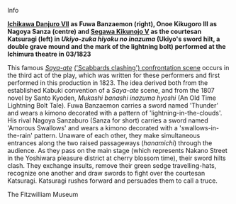 Info

**[Ichikawa Danjuro VII](/themes/textE) as Fuwa Banzaemon (right), Onoe Kikugoro III as Nagoya Sanza (centre) and [Segawa Kikunojo V](/exhibition/group-7) as the courtesan Katsuragi (left) in _Ukiyo-zuka hiyoku no inazuma_ (Ukiyo's sword hilt, a double grave mound and the mark of the lightning bolt) performed at the Ichimura theatre in 03/1823**

This famous _[Saya-ate](/exhibition/group-4)_ [('Scabbards clashing') confrontation scene](/exhibition/group-4) occurs in the third act of the play, which was written for these performers and first performed in this production in 1823. The idea derived both from the established Kabuki convention of a _Saya-ate_ scene, and from the 1807 novel by Santo Kyoden, _Mukashi banashi inazuma hyoshi_ (An Old Time Lightning Bolt Tale). Fuwa Banzaemon carries a sword named 'Thunder' and wears a kimono decorated with a pattern of 'lightning-in-the-clouds'. His rival Nagoya Sanzaburo (Sanza for short) carries a sword named 'Amorous Swallows' and wears a kimono decorated with a 'swallows-in-the-rain' pattern. Unaware of each other, they make simultaneous entrances along the two raised passageways (_hanamichi_) through the audience. As they pass on the main stage (which represents Nakano Street in the Yoshiwara pleasure district at cherry blossom time), their sword hilts clash. They exchange insults, remove their green sedge travelling-hats, recognize one another and draw swords to fight over the courtesan Katsuragi. Katsuragi rushes forward and persuades them to call a truce.



The Fitzwilliam Museum
